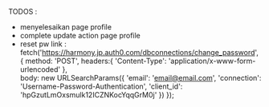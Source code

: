 TODOS : 

- menyelesaikan page profile
- complete update action page profile
- reset pw link :
fetch('https://harmony.jp.auth0.com/dbconnections/change_password', {
    method: 'POST',
    headers:{
      'Content-Type': 'application/x-www-form-urlencoded'
    },    
    body: new URLSearchParams({
        'email': 'email@email.com',
        'connection': 'Username-Password-Authentication',
        'client_id': 'hpGzutLmOxsmulk12ICZNKocYqqGrM0j'
    })
});